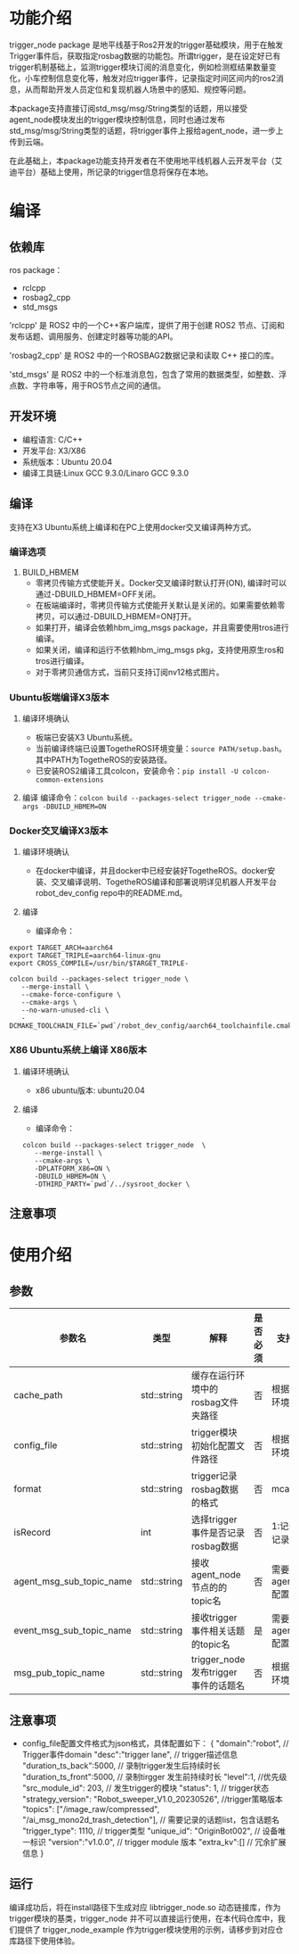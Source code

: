 # 功能介绍

trigger_node package 是地平线基于Ros2开发的trigger基础模块，用于在触发Trigger事件后，获取指定rosbag数据的功能包。所谓trigger，是在设定好已有trigger机制基础上，监测trigger模块订阅的消息变化，例如检测框结果数量变化，小车控制信息变化等，触发对应trigger事件，记录指定时间区间内的ros2消息，从而帮助开发人员定位和复现机器人场景中的感知、规控等问题。

本package支持直接订阅std_msg/msg/String类型的话题，用以接受agent_node模块发出的trigger模块控制信息，同时也通过发布std_msg/msg/String类型的话题，将trigger事件上报给agent_node，进一步上传到云端。

在此基础上，本package功能支持开发者在不使用地平线机器人云开发平台（艾迪平台）基础上使用，所记录的trigger信息将保存在本地。


# 编译

## 依赖库

ros package：

- rclcpp
- rosbag2_cpp
- std_msgs

'rclcpp' 是 ROS2 中的一个C++客户端库，提供了用于创建 ROS2 节点、订阅和发布话题、调用服务、创建定时器等功能的API。

'rosbag2_cpp' 是 ROS2 中的一个ROSBAG2数据记录和读取 C++ 接口的库。

'std_msgs' 是 ROS2 中的一个标准消息包，包含了常用的数据类型，如整数、浮点数、字符串等，用于ROS节点之间的通信。

## 开发环境

- 编程语言: C/C++
- 开发平台: X3/X86
- 系统版本：Ubuntu 20.04
- 编译工具链:Linux GCC 9.3.0/Linaro GCC 9.3.0

## 编译

 支持在X3 Ubuntu系统上编译和在PC上使用docker交叉编译两种方式。

### 编译选项

1. BUILD_HBMEM
   - 零拷贝传输方式使能开关。Docker交叉编译时默认打开(ON), 编译时可以通过-DBUILD_HBMEM=OFF关闭。
   - 在板端编译时，零拷贝传输方式使能开关默认是关闭的。如果需要依赖零拷贝，可以通过-DBUILD_HBMEM=ON打开。
   - 如果打开，编译会依赖hbm_img_msgs package，并且需要使用tros进行编译。
   - 如果关闭，编译和运行不依赖hbm_img_msgs pkg，支持使用原生ros和tros进行编译。
   - 对于零拷贝通信方式，当前只支持订阅nv12格式图片。

### Ubuntu板端编译X3版本

1. 编译环境确认
   - 板端已安装X3 Ubuntu系统。
   - 当前编译终端已设置TogetheROS环境变量：`source PATH/setup.bash`。其中PATH为TogetheROS的安装路径。
   - 已安装ROS2编译工具colcon，安装命令：`pip install -U colcon-common-extensions`

2. 编译
 编译命令：`colcon build --packages-select trigger_node --cmake-args -DBUILD_HBMEM=ON`


### Docker交叉编译X3版本

1. 编译环境确认

   - 在docker中编译，并且docker中已经安装好TogetheROS。docker安装、交叉编译说明、TogetheROS编译和部署说明详见机器人开发平台robot_dev_config repo中的README.md。

2. 编译

   - 编译命令：

```shell
export TARGET_ARCH=aarch64
export TARGET_TRIPLE=aarch64-linux-gnu
export CROSS_COMPILE=/usr/bin/$TARGET_TRIPLE-

colcon build --packages-select trigger_node \
   --merge-install \
   --cmake-force-configure \
   --cmake-args \
   --no-warn-unused-cli \
   -DCMAKE_TOOLCHAIN_FILE=`pwd`/robot_dev_config/aarch64_toolchainfile.cmake
```

### X86 Ubuntu系统上编译 X86版本

1. 编译环境确认

   - x86 ubuntu版本: ubuntu20.04

2. 编译

   - 编译命令：

   ```shell
   colcon build --packages-select trigger_node  \
      --merge-install \
      --cmake-args \
      -DPLATFORM_X86=ON \
      -DBUILD_HBMEM=ON \
      -DTHIRD_PARTY=`pwd`/../sysroot_docker \
   ```

## 注意事项

# 使用介绍

## 参数

| 参数名                 | 类型        | 解释                                        | 是否必须 | 支持的配置           | 默认值                        |
| ---------------------- | ----------- | ------------------------------------------- | -------- | -------------------- | ----------------------------- |
| cache_path  | std::string | 缓存在运行环境中的rosbag文件夹路径 | 否      | 根据实际部署环境配置 | /home/hobot/recorder/ |
| config_file | std::string | trigger模块初始化配置文件路径 | 否 | 根据实际部署环境配置 | config/trigger_config.json |
| format | std::string | trigger记录rosbag数据的格式 | 否 | mcap/sqlite3 | mcap |
| isRecord | int | 选择trigger事件是否记录rosbag数据 | 否 | 1:记录 / 0:不记录 | 0 |
| agent_msg_sub_topic_name  | std::string | 接收agent_node节点的的topic名 | 否      | 需要与agent_node配置一致 | /hobot_agent |
| event_msg_sub_topic_name  | std::string | 接收trigger事件相关话题的topic名 | 是      | 需要与agent_node配置一致 |  |
| msg_pub_topic_name  | std::string | trigger_node发布trigger事件的话题名 | 否      | 根据实际部署环境配置 | /hobot_trigger |

## 注意事项

- config_file配置文件格式为json格式，具体配置如下：
  {
   "domain":"robot",          // Trigger事件domain
   "desc":"trigger lane",     // trigger描述信息
   "duration_ts_back":5000,   // 录制trigger发生后持续时长
   "duration_ts_front":5000,  // 录制tirgger 发生前持续时长
   "level":1,                 //优先级
   "src_module_id": 203,      // 发生trigger的模块
   "status": 1,               // trigger状态
   "strategy_version": "Robot_sweeper_V1.0_20230526",   //trigger策略版本
   "topics": ["/image_raw/compressed", "/ai_msg_mono2d_trash_detection"],  // 需要记录的话题list，包含话题名
   "trigger_type": 1110,      // trigger类型
   "unique_id": "OriginBot002",  // 设备唯一标识
   "version":"v1.0.0",        // trigger module 版本
   "extra_kv":[]              // 冗余扩展信息
  }

## 运行

编译成功后，将在install路径下生成对应 libtrigger_node.so 动态链接库，作为trigger模块的基类，trigger_node 并不可以直接运行使用，在本代码仓库中，我们提供了 trigger_node_example 作为trigger模块使用的示例，请移步到对应仓库路径下使用体验。